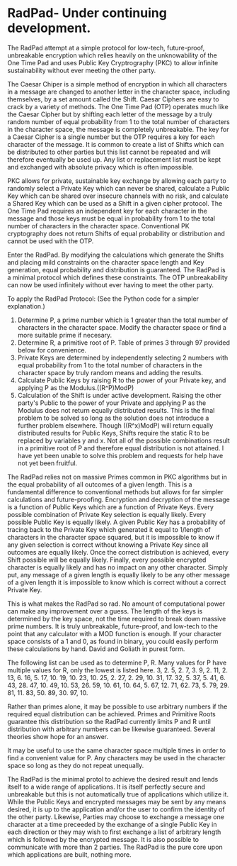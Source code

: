 # RadPad- Under continuing development.

The RadPad attempt at a simple protocol for low-tech, future-proof, unbreakable encryption which relies heavily on the unknowability of the One Time Pad and uses Public Key Cryptrography (PKC) to allow infinite sustainability without ever meeting the other party.

The Caesar Chiper is a simple method of encryption in which all characters in a message are changed to another letter in the character space, including themselves, by a set amount called the Shift. Caesar Ciphers are easy to crack by a variety of methods. The One Time Pad (OTP) operates much like the Caesar Cipher but by shifting each letter of the message by a truly random number of equal probability from 1 to the total number of characters in the character space, the message is completely unbreakable. The key for a Caesar Cipher is a single number but the OTP requires a key for each character of the message. It is common to create a list of Shifts which can be distributed to other parties but this list cannot be repeated and will therefore eventually be used up. Any list or replacement list must be kept and exchanged with absolute privacy which is often impossible.

PKC allows for private, sustainable key exchange by allowing each party to randomly select a Private Key which can never be shared, calculate a Public Key which can be shared over insecure channels with no risk, and calculate a Shared Key which can be used as a Shift in a given cipher protocol. The One Time Pad requires an independent key for each character in the message and those keys must be equal in probability from 1 to the total number of characters in the character space. Conventional PK cryptography does not return Shifts of equal probability or distribution and cannot be used with the OTP.

Enter the RadPad. By modifying the calculations which generate the Shifts and placing mild constraints on the character space length and Key generation, equal probability and distribution is guaranteed. The RadPad is a minimal protocol which defines these constraints. The OTP unbreakability can now be used infinitely without ever having to meet the other party.

To apply the RadPad Protocol: (See the Python code for a simpler explanation.)
  1) Determine P, a prime number which is 1 greater than the total number of characters in the character space. Modify the character space or find a more suitable prime if necesary.
  2) Determine R, a primitive root of P. Table of primes 3 through 97 provided below for convenience.
  3) Private Keys are determined by independently selecting 2 numbers with equal probability from 1 to the total number of characters in the character space by truly random means and adding the results.
  4) Calculate Public Keys by raising R to the power of your Private key, and applying P as the Modulus.((R^P)ModP)
  5) Calculation of the Shift is under active development. Raising the other party's Public to the power of your Private and applying P as the Modulus does not return equally distributed results. This is the final problem to be solved so long as the solution does not introduce a further problem elsewhere. Though ((R^x)ModP) will return equally distributed results for Public Keys, Shifts require the static R to be replaced by variables y and x. Not all of the possible combinations result in a primitive root of P and therefore equal distribution is not attained. I have yet been unable to solve this problem and requests for help have not yet been fruitful.
  
The RadPad relies not on massive Primes common in PKC algorithms but in the equal probability of all outcomes of a given length. This is a fundamental difference to conventional methods but allows for far simpler calculations and future-proofing. Encryption and decryption of the message is a function of Public Keys which are a function of Private Keys. Every possible combination of Private Key selection is equally likely. Every possible Public Key is equally likely. A given Public Key has a probability of tracing back to the Private Key which generated it equal to 1/length of characters in the character space squared, but it is impossible to know if any given selection is correct without knowing a Private Key since all outcomes are equally likely. Once the correct distribution is achieved, every Shift possible will be equally likely. Finally, every possible encrypted character is equally likely and has no impact on any other character. Simply put, any message of a given length is equally likely to be any other message of a given length it is impossible to know which is correct without a correct Private Key.

This is what makes the RadPad so rad. No amount of computational power can make any improvement over a guess. The length of the keys is determined by the key space, not the time required to break down massive prime numbers. It is truly unbreakable, future-proof, and low-tech to the point that any calculator with a MOD function is enough. If your character space consists of a 1 and 0, as found in binary, you could easily perform these calculations by hand. David and Goliath in purest form.
  
The following list can be used as to determine P, R. Many values for P have multiple values for R, only the lowest is listed here. 3, 2. 5, 2. 7, 3. 9, 2. 11, 2. 13, 6. 16, 5. 17, 10. 19, 10. 23, 10. 25, 2. 27, 2. 29, 10. 31, 17. 32, 5. 37, 5. 41, 6. 43, 28. 47, 10. 49, 10. 53, 26. 59, 10. 61, 10. 64, 5. 67, 12. 71, 62. 73, 5. 79, 29. 81, 11. 83, 50. 89, 30. 97, 10.
  
Rather than primes alone, it may be possible to use arbitrary numbers if the required equal distribution can be achieved. Primes and Primitive Roots guarantee this distribution so the RadPad currently limits P and R until distribution with arbitrary numbers can be likewise guaranteed. Several theories show hope for an answer.
  
It may be useful to use the same character space multiple times in order to find a convenient value for P. Any characters may be used in the character space so long as they do not repeat unequally.
  
The RadPad is the minimal protol to achieve the desired result and lends itself to a wide range of applications. It is itself perfectly secure and unbreakable but this is not automatically true of applications which utilize it. While the Public Keys and encrypted messages may be sent by any means desired, it is up to the application and/or the user to confirm the identity of the other party. Likewise, Parties may choose to exchange a message one character at a time preceeded by the exchange of a single Public Key in each direction or they may wish to first exchange a list of arbitrary length which is followed by the encrypted message. It is also possible to communicate with more than 2 parties. The RadPad is the pure core upon which applications are built, nothing more.
